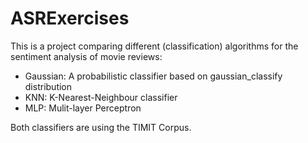 # ASRExercises

This is a project comparing different (classification) algorithms for the sentiment analysis of movie reviews:

* Gaussian: A probabilistic classifier based on gaussian_classify distribution
* KNN: K-Nearest-Neighbour classifier
* MLP: Mulit-layer Perceptron

Both classifiers are using the TIMIT Corpus.
